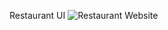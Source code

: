 Restaurant UI
![Restaurant Website](https://user-images.githubusercontent.com/49694359/145890165-1a429ee4-dbc3-46a9-b116-cacca62bf773.png)
